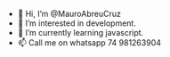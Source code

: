 - 👋 Hi, I’m @MauroAbreuCruz
- 👀 I’m interested in development.
- 🌱 I’m currently learning javascript.
- 📫 Call me on whatsapp 74 981263904

<!---
MauroAbreuCruz/MauroAbreuCruz is a ✨ special ✨ repository because its `README.md` (this file) appears on your GitHub profile.
You can click the Preview link to take a look at your changes.
--->
